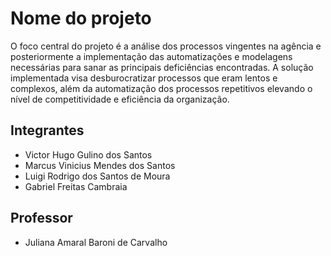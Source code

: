 # Nome do projeto

O foco central do projeto é a análise dos processos vingentes na agência e posteriormente a implementação das automatizações e modelagens necessárias para sanar as principais deficiências encontradas. A solução implementada visa desburocratizar processos que eram lentos e complexos, além da automatização dos processos repetitivos elevando o nível de competitividade e eficiência da organização.


## Integrantes

* Victor Hugo Gulino dos Santos
* Marcus Vinicius Mendes dos Santos
* Luigi Rodrigo dos Santos de Moura
* Gabriel Freitas Cambraia

## Professor

* Juliana Amaral Baroni de Carvalho
